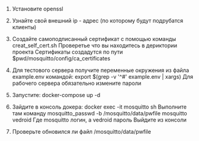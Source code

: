 1. Установите openssl

2. Узнайте свой внешний ip - адрес (по которому будут подрубатся клиенты)

3. Создайте самоподписанный сертификат с помощью команды creat_self_cert.sh
Проверетье что вы находитесь в дериктории проекта
Сертификаты создадутся по пути $pwd/mosquitto/config/ca_certificates

4. Для тестового сервера получите переменные окружения из файла example.env командой: export $(grep -v '^#' example.env | xargs)
Для рабочего сервера обязательно измените пароли

5. Запустите: docker-compose up -d

6. Зайдите в консоль докера: docker exec -it mosquitto sh
Выполните там команду mosquitto_passwd -b /mosquitto/data/pwfile mosquitto vedroid 
Где mosquitto логин, а vedroid пароль
Выйдите из консоли

7. Проверьте обновился ли файл /mosquitto/data/pwfile